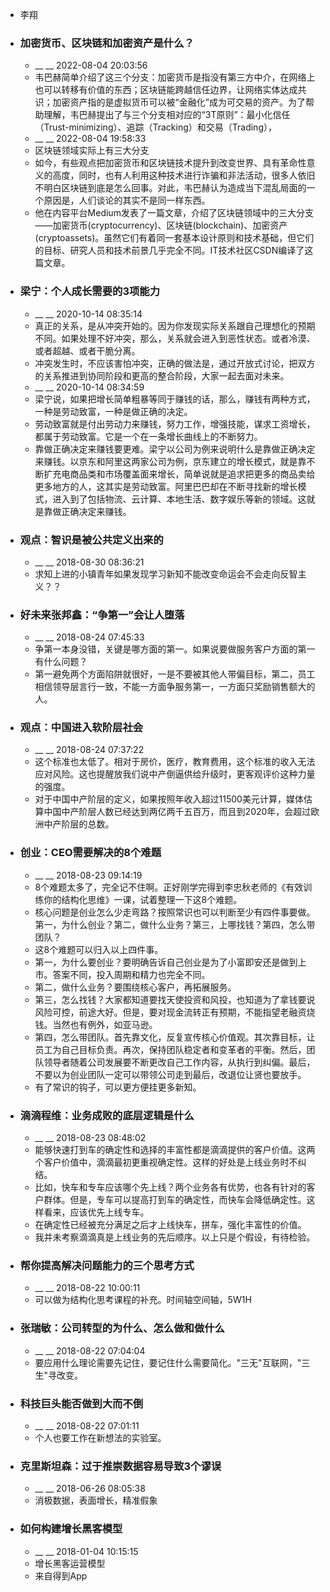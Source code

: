 - 李翔
- ### 加密货币、区块链和加密资产是什么？
    - __ __ 2022-08-04 20:03:56
    - 韦巴赫简单介绍了这三个分支：加密货币是指没有第三方中介，在网络上也可以转移有价值的东西；区块链能跨越信任边界，让网络实体达成共识；加密资产指的是虚拟货币可以被“金融化”成为可交易的资产。为了帮助理解，韦巴赫提出了与三个分支相对应的“3T原则”：最小化信任（Trust-minimizing）、追踪（Tracking）和交易（Trading），
    - __ __ 2022-08-04 19:58:33
    - 区块链领域实际上有三大分支
    - 如今，有些观点把加密货币和区块链技术提升到改变世界、具有革命性意义的高度，同时，也有人利用这种技术进行诈骗和非法活动，很多人依旧不明白区块链到底是怎么回事。对此，韦巴赫认为造成当下混乱局面的一个原因是，人们谈论的其实不是同一样东西。
    - 他在内容平台Medium发表了一篇文章，介绍了区块链领域中的三大分支——加密货币(cryptocurrency)、区块链(blockchain)、加密资产(cryptoassets)。虽然它们有着同一套基本设计原则和技术基础，但它们的目标、研究人员和技术前景几乎完全不同。IT技术社区CSDN编译了这篇文章。
- ### 梁宁：个人成长需要的3项能力
    - __ __ 2020-10-14 08:35:14
    - 真正的关系，是从冲突开始的。因为你发现实际关系跟自己理想化的预期不同。如果处理不好冲突，那么，关系就会进入到恶性状态。或者冷漠、或者超越、或者干脆分离。
    - 冲突发生时，不应该害怕冲突，正确的做法是，通过开放式讨论，把双方的关系推进到协同阶段和更高的整合阶段，大家一起去面对未来。
    - __ __ 2020-10-14 08:34:59
    - 梁宁说，如果把增长简单粗暴等同于赚钱的话，那么，赚钱有两种方式，一种是劳动致富，一种是做正确的决定。
    - 劳动致富就是付出劳动力来赚钱，努力工作，增强技能，谋求工资增长，都属于劳动致富。它是一个在一条增长曲线上的不断努力。
    - 靠做正确决定来赚钱要更难。梁宁以公司为例来说明什么是靠做正确决定来赚钱。以京东和阿里这两家公司为例，京东建立的增长模式，就是靠不断扩充电商品类和市场覆盖面来增长，简单说就是追求把更多的商品卖给更多地方的人，这其实是劳动致富。阿里巴巴却在不断寻找新的增长模式，进入到了包括物流、云计算、本地生活、数字娱乐等新的领域。这就是靠做正确决定来赚钱。
- ### 观点：智识是被公共定义出来的
    - __ __ 2018-08-30 08:36:21
    - 求知上进的小镇青年如果发现学习新知不能改变命运会不会走向反智主义？？
- ### 好未来张邦鑫：“争第一”会让人堕落
    - __ __ 2018-08-24 07:45:33
    - 争第一本身没错，关键是哪方面的第一。如果说要做服务客户方面的第一有什么问题？
    - 第一避免两个方面陷阱就很好，一是不要被其他人带偏目标，第二，员工相信领导层言行一致，不能一方面争服务第一，一方面只奖励销售额大的人。
- ### 观点：中国进入软阶层社会
    - __ __ 2018-08-24 07:37:22
    - 这个标准也太低了。相对于房价，医疗，教育费用，这个标准的收入无法应对风险。这也提醒放我们说中产倒逼供给升级时，更客观评价这种力量的强度。
    - 对于中国中产阶层的定义，如果按照年收入超过11500美元计算，媒体估算中国中产阶层人数已经达到两亿两千五百万，而且到2020年，会超过欧洲中产阶层的总数。
- ### 创业：CEO需要解决的8个难题
    - __ __ 2018-08-23 09:14:19
    - 8个难题太多了，完全记不住啊。正好刚学完得到李忠秋老师的《有效训练你的结构化思维》一课，试着整理一下这8个难题。
    - 核心问题是创业怎么少走弯路？按照常识也可以判断至少有四件事要做。第一，为什么创业？第二，做什么业务？第三，上哪找钱？第四，怎么带团队？
    - 这8个难题可以归入以上四件事。
    - 第一，为什么要创业？要明确告诉自己创业是为了小富即安还是做到上市。答案不同，投入周期和精力也完全不同。
    - 第二，做什么业务？要围绕核心客户，再拓展服务。
    - 第三，怎么找钱？大家都知道要找天使投资和风投，也知道为了拿钱要说风险可控，前途大好。但是，要对现金流转正有预期，不能指望老融资烧钱。当然也有例外，如亚马逊。
    - 第四，怎么带团队。首先靠文化，反复宣传核心价值观。其次靠目标，让员工为自己目标负责。再次，保持团队稳定者和变革者的平衡。然后，团队领导者随着公司发展要不断更改自己工作内容，从执行到纠偏。最后，不要以为创业团队一定可以带领公司走到最后，改退位让贤也要放手。
    - 有了常识的钩子，可以更方便挂更多新知。
- ### 滴滴程维：业务成败的底层逻辑是什么
    - __ __ 2018-08-23 08:48:02
    - 能够快速打到车的确定性和选择的丰富性都是滴滴提供的客户价值。这两个客户价值中，滴滴最初更重视确定性。这样的好处是上线业务时不纠结。
    - 比如，快车和专车应该哪个先上线？两个业务各有优势，也各有针对的客户群体。但是，专车可以提高打到车的确定性，而快车会降低确定性。这样看来，应该优先上线专车。
    - 在确定性已经被充分满足之后才上线快车，拼车，强化丰富性的价值。
    - 我并未考察滴滴真是上线业务的先后顺序。以上只是个假设，有待检验。
- ### 帮你提高解决问题能力的三个思考方式
    - __ __ 2018-08-22 10:00:11
    - 可以做为结构化思考课程的补充。时间轴空间轴，5W1H
- ### 张瑞敏：公司转型的为什么、怎么做和做什么
    - __ __ 2018-08-22 07:04:04
    - 要应用什么理论需要先记住，要记住什么需要简化。"三无"互联网，"三生"寻改变。
- ### 科技巨头能否做到大而不倒
    - __ __ 2018-08-22 07:01:11
    - 个人也要工作在新想法的实验室。
- ### 克里斯坦森：过于推崇数据容易导致3个谬误
    - __ __ 2018-06-26 08:05:38
    - 消极数据，表面增长，精准假象
- ### 如何构建增长黑客模型
    - __ __ 2018-01-04 10:15:15
    - 增长黑客运营模型
    - 来自得到App
